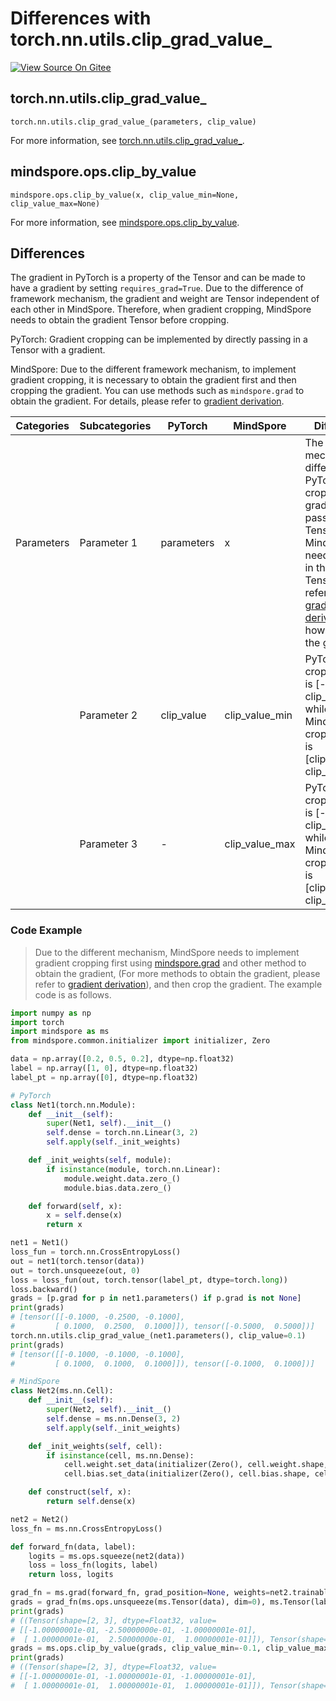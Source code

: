 # Differences with torch.nn.utils.clip_grad_value_

[![View Source On Gitee](https://mindspore-website.obs.cn-north-4.myhuaweicloud.com/website-images/master/resource/_static/logo_source_en.svg)](https://gitee.com/mindspore/docs/blob/master/docs/mindspore/source_en/note/api_mapping/pytorch_diff/clip_by_value.md)

## torch.nn.utils.clip_grad_value_

```text
torch.nn.utils.clip_grad_value_(parameters, clip_value)
```

For more information, see [torch.nn.utils.clip_grad_value_](https://pytorch.org/docs/1.8.1/generated/torch.nn.utils.clip_grad_value_.html).

## mindspore.ops.clip_by_value

```text
mindspore.ops.clip_by_value(x, clip_value_min=None, clip_value_max=None)
```

For more information, see [mindspore.ops.clip_by_value](https://www.mindspore.cn/docs/en/master/api_python/ops/mindspore.ops.clip_by_value.html).

## Differences

The gradient in PyTorch is a property of the Tensor and can be made to have a gradient by setting `requires_grad=True`. Due to the difference of framework mechanism, the gradient and weight are Tensor independent of each other in MindSpore. Therefore, when gradient cropping, MindSpore needs to obtain the gradient Tensor before cropping.

PyTorch: Gradient cropping can be implemented by directly passing in a Tensor with a gradient.

MindSpore: Due to the different framework mechanism, to implement gradient cropping, it is necessary to obtain the gradient first and then cropping the gradient. You can use methods such as `mindspore.grad` to obtain the gradient. For details, please refer to [gradient derivation](https://www.mindspore.cn/docs/en/master/migration_guide/model_development/gradient.html#gradient-derivation).

| Categories | Subcategories | PyTorch | MindSpore | Differences   |
| ---- | ----- | ------- | --------- | -------------- |
| Parameters | Parameter 1 | parameters   | x        | The gradient mechanism is different. PyTorch can crop the gradient by passing in the Tensor, while MindSpore needs to pass in the gradient Tensor. Please refer to [gradient derivation](https://www.mindspore.cn/docs/en/master/migration_guide/model_development/gradient.html#gradient-derivation) for how to obtain the gradient. |
|      | Parameter 2 | clip_value   | clip_value_min        | PyTorch cropping range is [-clip_value, clip_value], while MindSpore cropping range is [clip_value_min, clip_value_max] |
|      | Parameter 3 | -            | clip_value_max   |  PyTorch cropping range is [-clip_value, clip_value], while MindSpore cropping range is [clip_value_min, clip_value_max] |

### Code Example

> Due to the different mechanism, MindSpore needs to implement gradient cropping first using [mindspore.grad](https://www.mindspore.cn/docs/en/master/api_python/mindspore/mindspore.grad.html) and other method to obtain the gradient, (For more methods to obtain the gradient, please refer to [gradient derivation](https://www.mindspore.cn/docs/en/master/migration_guide/model_development/gradient.html#gradient-derivation)), and then crop the gradient. The example code is as follows.

```python
import numpy as np
import torch
import mindspore as ms
from mindspore.common.initializer import initializer, Zero

data = np.array([0.2, 0.5, 0.2], dtype=np.float32)
label = np.array([1, 0], dtype=np.float32)
label_pt = np.array([0], dtype=np.float32)

# PyTorch
class Net1(torch.nn.Module):
    def __init__(self):
        super(Net1, self).__init__()
        self.dense = torch.nn.Linear(3, 2)
        self.apply(self._init_weights)

    def _init_weights(self, module):
        if isinstance(module, torch.nn.Linear):
            module.weight.data.zero_()
            module.bias.data.zero_()

    def forward(self, x):
        x = self.dense(x)
        return x

net1 = Net1()
loss_fun = torch.nn.CrossEntropyLoss()
out = net1(torch.tensor(data))
out = torch.unsqueeze(out, 0)
loss = loss_fun(out, torch.tensor(label_pt, dtype=torch.long))
loss.backward()
grads = [p.grad for p in net1.parameters() if p.grad is not None]
print(grads)
# [tensor([[-0.1000, -0.2500, -0.1000],
#         [ 0.1000,  0.2500,  0.1000]]), tensor([-0.5000,  0.5000])]
torch.nn.utils.clip_grad_value_(net1.parameters(), clip_value=0.1)
print(grads)
# [tensor([[-0.1000, -0.1000, -0.1000],
#         [ 0.1000,  0.1000,  0.1000]]), tensor([-0.1000,  0.1000])]

# MindSpore
class Net2(ms.nn.Cell):
    def __init__(self):
        super(Net2, self).__init__()
        self.dense = ms.nn.Dense(3, 2)
        self.apply(self._init_weights)

    def _init_weights(self, cell):
        if isinstance(cell, ms.nn.Dense):
            cell.weight.set_data(initializer(Zero(), cell.weight.shape, cell.weight.dtype))
            cell.bias.set_data(initializer(Zero(), cell.bias.shape, cell.bias.dtype))

    def construct(self, x):
        return self.dense(x)

net2 = Net2()
loss_fn = ms.nn.CrossEntropyLoss()

def forward_fn(data, label):
    logits = ms.ops.squeeze(net2(data))
    loss = loss_fn(logits, label)
    return loss, logits

grad_fn = ms.grad(forward_fn, grad_position=None, weights=net2.trainable_params(), has_aux=True)
grads = grad_fn(ms.ops.unsqueeze(ms.Tensor(data), dim=0), ms.Tensor(label))
print(grads)
# ((Tensor(shape=[2, 3], dtype=Float32, value=
# [[-1.00000001e-01, -2.50000000e-01, -1.00000001e-01],
#  [ 1.00000001e-01,  2.50000000e-01,  1.00000001e-01]]), Tensor(shape=[2], dtype=Float32, value= [-5.00000000e-01,  5.00000000e-01])), (Tensor(shape=[2], dtype=Float32, value= [ 0.00000000e+00,  0.00000000e+00]),))
grads = ms.ops.clip_by_value(grads, clip_value_min=-0.1, clip_value_max=0.1)
print(grads)
# ((Tensor(shape=[2, 3], dtype=Float32, value=
# [[-1.00000001e-01, -1.00000001e-01, -1.00000001e-01],
#  [ 1.00000001e-01,  1.00000001e-01,  1.00000001e-01]]), Tensor(shape=[2], dtype=Float32, value= [-1.00000001e-01,  1.00000001e-01])), (Tensor(shape=[2], dtype=Float32, value= [ 0.00000000e+00,  0.00000000e+00]),))
```
